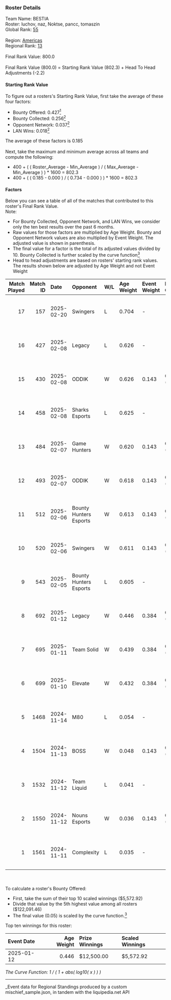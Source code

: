 ### Roster Details<br />
Team Name: BESTIA<br />
Roster: luchov, naz, Noktse, pancc, tomaszin<br />
Global Rank: [55](../../standings_global_2025_05_05.md)<br />
<br />
Region: [Americas]( ../../standings_americas_2025_05_05.md)<br />
Regional Rank: [13]( ../../standings_americas_2025_05_05.md)<br />
<br />
Final Rank Value:  800.0<br />
<br />
Final Rank Value (800.0) = Starting Rank Value (802.3) + Head To Head Adjustments (-2.2)<br />

#### Starting Rank Value<br />
To figure out a rosters's Starting Rank Value, first take the average of these four factors:<br />
- Bounty Offered: 0.427[<sup>1</sup>](#table2)
- Bounty Collected: 0.256[<sup>2</sup>](#table1)
- Opponent Network: 0.037[<sup>2</sup>](#table1)
- LAN Wins: 0.018[<sup>2</sup>](#table1)

The average of these factors is 0.185<br />
<br />
Next, take the maximum and minimum average across all teams and compute the following:<br />
- 400 + ( ( Roster_Average - Min_Average ) / ( Max_Average - Min_Average ) ) * 1600 = 802.3
- 400 + ( ( 0.185 - 0.000 ) / ( 0.734 - 0.000 ) ) * 1600 = 802.3


#### Factors<br />
Below you can see a table of all of the matches that contributed to this roster's Final Rank Value.<br />
Note:<br />

- For Bounty Collected, Opponent Network, and LAN Wins, we consider only the ten best results over the past 6 months.
- Raw values for those factors are multiplied by Age Weight. Bounty and Opponent Network values are also multiplied by Event Weight. The adjusted value is shown in parenthesis.
- The final value for a factor is the total of its adjusted values divided by 10. Bounty Collected is further scaled by the curve function[<sup>3</sup>](#curveFunction)
- Head to head adjustments are based on rosters' starting rank values. The results shown below are adjusted by Age Weight and not Event Weight
<span id="table1"></span><br />


| Match Played | Match ID | Date       | Opponent               | W/L | Age Weight | Event Weight | Bounty Collected | Opponent Network | LAN Wins  | H2H Adj. | Roster                               |
| -: | -: | :- | :- | :- | :- | :- | :- | :- | :- | -: | :- |
|           17 |      157 | 2025-02-20 | Swingers               | L   | 0.704      | -            | -                | -                | -         |   -13.88 | luchov, naz, Noktse, pancc, tomaszin |
|           16 |      427 | 2025-02-08 | Legacy                 | L   | 0.626      | -            | -                | -                | -         |    -9.90 | luchov, naz, Noktse, pancc, tomaszin |
|           15 |      430 | 2025-02-08 | ODDIK                  | W   | 0.626      | 0.143        | 0.018 (0.002)    | 0.540 (0.048)    | 0 (0.000) |     8.22 | luchov, naz, Noktse, pancc, tomaszin |
|           14 |      458 | 2025-02-08 | Sharks Esports         | L   | 0.625      | -            | -                | -                | -         |    -7.85 | luchov, naz, Noktse, pancc, tomaszin |
|           13 |      484 | 2025-02-07 | Game Hunters           | W   | 0.620      | 0.143        | 0.000 (0.000)    | 0.208 (0.018)    | 0 (0.000) |     4.28 | luchov, naz, Noktse, pancc, tomaszin |
|           12 |      493 | 2025-02-07 | ODDIK                  | W   | 0.618      | 0.143        | 0.018 (0.002)    | 0.540 (0.048)    | 0 (0.000) |     8.35 | luchov, naz, Noktse, pancc, tomaszin |
|           11 |      512 | 2025-02-06 | Bounty Hunters Esports | W   | 0.613      | 0.143        | 0.000 (0.000)    | 0.287 (0.025)    | 0 (0.000) |     3.69 | luchov, naz, Noktse, pancc, tomaszin |
|           10 |      520 | 2025-02-06 | Swingers               | W   | 0.611      | 0.143        | 0.004 (0.000)    | 0.298 (0.026)    | 0 (0.000) |     7.05 | luchov, naz, Noktse, pancc, tomaszin |
|            9 |      543 | 2025-02-05 | Bounty Hunters Esports | L   | 0.605      | -            | -                | -                | -         |   -15.54 | luchov, naz, Noktse, pancc, tomaszin |
|            8 |      692 | 2025-01-12 | Legacy                 | W   | 0.446      | 0.384        | 0.032 (0.005)    | 0.598 (0.102)    | 0 (0.000) |     6.74 | luchov, naz, Noktse, pancc, tomaszin |
|            7 |      695 | 2025-01-11 | Team Solid             | W   | 0.439      | 0.384        | 0.021 (0.004)    | 0.438 (0.074)    | 0 (0.000) |     6.12 | luchov, naz, Noktse, pancc, tomaszin |
|            6 |      699 | 2025-01-10 | Elevate                | W   | 0.432      | 0.384        | 0.000 (0.000)    | 0.183 (0.030)    | 0 (0.000) |     1.36 | luchov, naz, Noktse, pancc, tomaszin |
|            5 |     1468 | 2024-11-14 | M80                    | L   | 0.054      | -            | -                | -                | -         |    -1.37 | luchov, naz, Noktse, tomaszin, zock  |
|            4 |     1504 | 2024-11-13 | BOSS                   | W   | 0.048      | 0.143        | 0.004 (0.000)    | 0.304 (0.002)    | 1 (0.048) |     0.69 | luchov, naz, Noktse, tomaszin, zock  |
|            3 |     1532 | 2024-11-12 | Team Liquid            | L   | 0.041      | -            | -                | -                | -         |    -0.06 | luchov, naz, Noktse, tomaszin, zock  |
|            2 |     1550 | 2024-11-12 | Nouns Esports          | W   | 0.036      | 0.143        | 0.000 (0.000)    | 0.000 (0.000)    | 1 (0.036) |     0.11 | luchov, naz, Noktse, tomaszin, zock  |
|            1 |     1561 | 2024-11-11 | Complexity             | L   | 0.035      | -            | -                | -                | -         |    -0.25 | luchov, naz, Noktse, tomaszin, zock  |

<br />
<span id="table2"></span><br />
To calculate a roster's Bounty Offered:<br />

- First, take the sum of their top 10 scaled winnings ($5,572.92)
- Divide that value by the 5th highest value among all rosters ($122,091.46)
- The final value (0.05) is scaled by the curve function.[<sup>3</sup>](#curveFunction)

Top ten winnings for this roster:<br />

| Event Date | Age Weight | Prize Winnings | Scaled Winnings |
| :- | -: | :- | :- |
| 2025-01-12 |      0.446 | $12,500.00     | $5,572.92       |


<span id="curveFunction"></span>_The Curve Function: 1 / ( 1 + abs( log10( x ) ) )_<br />

---
_Event data for Regional Standings produced by a custom mischief_sample.json, in tandem with the liquipedia.net API<br />
